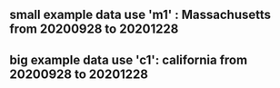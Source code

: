 ## small example data use 'm1' : Massachusetts from 20200928 to 20201228
## big example data use 'c1': california from 20200928 to 20201228

